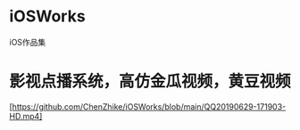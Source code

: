 # iOSWorks
iOS作品集
# 影视点播系统，高仿金瓜视频，黄豆视频

[https://github.com/ChenZhike/iOSWorks/blob/main/QQ20190629-171903-HD.mp4]
